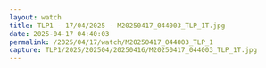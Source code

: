 ```yaml
---
layout: watch
title: TLP1 - 17/04/2025 - M20250417_044003_TLP_1T.jpg
date: 2025-04-17 04:40:03
permalink: /2025/04/17/watch/M20250417_044003_TLP_1
capture: TLP1/2025/202504/20250416/M20250417_044003_TLP_1T.jpg
---
```

